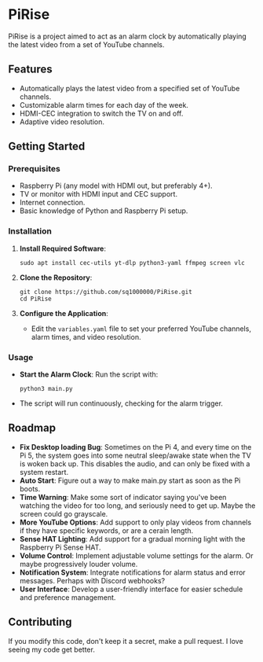 # PiRise
PiRise is a project aimed to act as an alarm clock by automatically playing the latest video from a set of YouTube channels.  

## Features
- Automatically plays the latest video from a specified set of YouTube channels.
- Customizable alarm times for each day of the week.
- HDMI-CEC integration to switch the TV on and off.
- Adaptive video resolution.
  
## Getting Started

### Prerequisites
- Raspberry Pi (any model with HDMI out, but preferably 4+).
- TV or monitor with HDMI input and CEC support.
- Internet connection.
- Basic knowledge of Python and Raspberry Pi setup.

### Installation
1. **Install Required Software**:

     ```
     sudo apt install cec-utils yt-dlp python3-yaml ffmpeg screen vlc
     ```
     
2. **Clone the Repository**:
   ```
   git clone https://github.com/sq1000000/PiRise.git
   cd PiRise
   ```

3. **Configure the Application**:
   - Edit the `variables.yaml` file to set your preferred YouTube channels, alarm times, and video resolution.

### Usage

- **Start the Alarm Clock**:
  Run the script with:
  
  ```
  python3 main.py
  ```
- The script will run continuously, checking for the alarm trigger.

## Roadmap
- **Fix Desktop loading Bug**:  Sometimes on the Pi 4, and every time on the Pi 5, the system goes into some neutral sleep/awake state when the TV is woken back up. This disables the audio, and can only be fixed with a system restart.
- **Auto Start**: Figure out a way to make main.py start as soon as the Pi boots.
- **Time Warning**: Make some sort of indicator saying you've been watching the video for too long, and seriously need to get up. Maybe the screen could go grayscale.
- **More YouTube Options**: Add support to only play videos from channels if they have specific keywords, or are a cerain length.
- **Sense HAT Lighting**: Add support for a gradual morning light with the Raspberry Pi Sense HAT.
- **Volume Control**: Implement adjustable volume settings for the alarm. Or maybe progressively louder volume.
- **Notification System**: Integrate notifications for alarm status and error messages. Perhaps with Discord webhooks?
- **User Interface**: Develop a user-friendly interface for easier schedule and preference management.

## Contributing
If you modify this code, don't keep it a secret, make a pull request. I love seeing my code get better.
